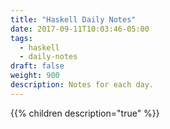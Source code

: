```yaml
---
title: "Haskell Daily Notes"
date: 2017-09-11T10:03:46-05:00
tags:
  - haskell
  - daily-notes
draft: false
weight: 900
description: Notes for each day.
---
```


{{% children description="true" %}}

